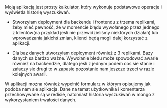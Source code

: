 Moją aplikacją jest prosty kalkulator, który wykonuje podstawowe operacje i wyświetla historię wyszukiwań.

- Stworzyłam deployment dla backendu i frontendu z trzema replikami, żeby mieć pewność, że w momencie błędu wywołanego przez jednego z klientów(na przykład jeśli nie przewidzieliśmy niektórych działań) lub wprowadzania jakichś zmian, klienci będą mogli dalej korzystać z aplikacji. 

- Dla baz danych utworzyłam deployment również z 3 replikami. Bazy danych sa bardzo ważne. Wywołanie błedu może spowodować awarie również na backendzie, dlatego jeśli z jednym podem cos sie stanie i załaczy sie drugi to w zapasie pozostanie nam jeszcze trzeci w razie kolejnych awarii.

W aplikacji można również wypełnić formularz w którym opisujemy jak podoba nam sie aplikacja. Dane na temat użytkownika i komentarza przechowywane są w redisie, natomiast historia wyszukiwań w mongo z wykorzystaniem trwałości danych. 